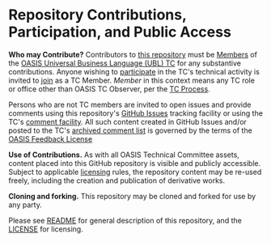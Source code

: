 # Repository Contributions, Participation, and Public Access

**Who may Contribute?** Contributors to [this repository](https://github.com/oasis-tcs/ubl-2.3-hub/) 
must be [Members](https://www.oasis-open.org/policies-guidelines/oasis-defined-terms-2017-05-26#dMember) of 
the [OASIS Universal Business Language (UBL) TC](https://www.oasis-open.org/committees/tc_home.php?wg_abbrev=ubl) 
for any substantive contributions.  Anyone wishing to 
[participate](https://www.oasis-open.org/org/faq#committee-participation) in the TC's technical activity 
is invited to [join](https://www.oasis-open.org/committees/join) as a TC Member. *Member* in this context 
means any TC role or office other than OASIS TC Observer, per the 
[TC Process](https://www.oasis-open.org/policies-guidelines/tc-process#membership). 

Persons who are not TC members are invited to open issues and provide comments using this repository's 
[GitHub Issues](https://github.com/oasis-tcs/ubl-2.3-hub/issues/new) tracking facility or using 
the TC's [comment facility](https://www.oasis-open.org/committees/comments/index.php?wg_abbrev=ubl). All such content created in GitHub Issues and/or posted to the TC's 
[archived comment list](https://lists.oasis-open.org/archives/ubl-comment/) is governed by the terms 
of the [OASIS Feedback License](https://www.oasis-open.org/policies-guidelines/ipr#appendixa)

**Use of Contributions.**  As with all OASIS Technical Committee assets, content placed into this 
GitHub repository is visible and publicly accessible.  Subject to applicable 
[licensing](https://github.com/oasis-tcs/ubl-2.3-hub/blob/master/LICENSE.md) rules, 
the repository content may be re-used freely, including the creation and publication of derivative works.

**Cloning and forking.** This repository may be cloned and forked for use by any party. 

Please see [README](https://github.com/oasis-tcs/ubl-2.3-hub/blob/master/README.md) for 
general description of this repository, and the 
[LICENSE](https://github.com/oasis-tcs/ubl-2.3-hub/blob/master/LICENSE.md) for licensing.
